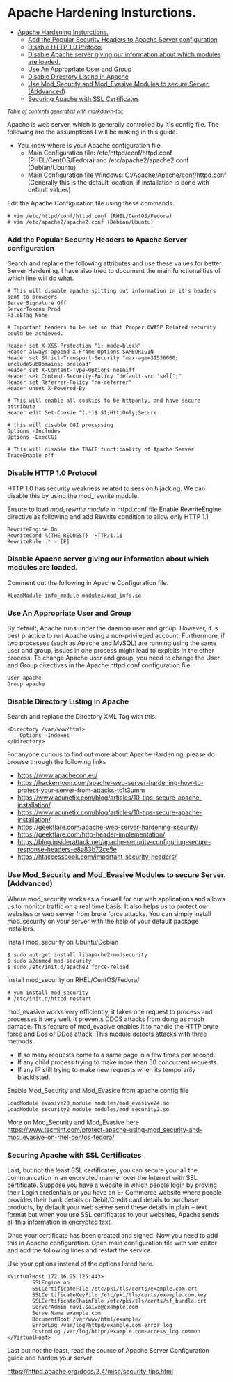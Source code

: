 # Apache Hardening Insturctions.

- [Apache Hardening Insturctions.](#apache-hardening-insturctions)
    + [Add the Popular Security Headers to Apache Server configuration](#add-the-popular-security-headers-to-apache-server-configuration)
    + [Disable HTTP 1.0 Protocol](#disable-http-10-protocol)
    + [Disable Apache server giving our information about which modules are loaded.](#disable-apache-server-giving-our-information-about-which-modules-are-loaded)
    + [Use An Appropriate User and Group](#use-an-appropriate-user-and-group)
    + [Disable Directory Listing in Apache](#disable-directory-listing-in-apache)
    + [Use Mod_Security and Mod_Evasive Modules to secure Server. (Addvanced)](#use-mod-security-and-mod-evasive-modules-to-secure-server--addvanced-)
    + [Securing Apache with SSL Certificates](#securing-apache-with-ssl-certificates)

<small><i><a href='http://ecotrust-canada.github.io/markdown-toc/'>Table of contents generated with markdown-toc</a></i></small>

Apache is web server, which is generally controlled by it's config file. The following are the assumptions I will be making in this guide. 
- You know where is your Apache configuration file. 
  - Main Configuration file: /etc/httpd/conf/httpd.conf (RHEL/CentOS/Fedora) and /etc/apache2/apache2.conf (Debian/Ubuntu).
  - Main Configuration file Windows:  C:/Apache/Apache/conf/httpd.conf  (Generally this is the default location, if installation is done with default values) 

Edit the Apache Configuration file using these commands. 

```
# vim /etc/httpd/conf/httpd.conf (RHEL/CentOS/Fedora)
# vim /etc/apache2/apache2.conf (Debian/Ubuntu)
```

### Add the Popular Security Headers to Apache Server configuration

Search and replace the following attributes and use these values for better Server Hardening. I have also tried to document the main functionalities of which line will do what. 


```
# This will disable apache spitting out information in it's headers sent to browsers
ServerSignature Off
ServerTokens Prod
FileETag None

# Important headers to be set so that Proper OWASP Related security could be achieved. 

Header set X-XSS-Protection "1; mode=block"
Header always append X-Frame-Options SAMEORIGIN
Header set Strict-Transport-Security "max-age=31536000; includeSubDomains; preload"
Header set X-Content-Type-Options nosniff
Header set Content-Security-Policy "default-src 'self';"
Header set Referrer-Policy "no-referrer"
Header unset X-Powered-By

# This will enable all cookies to be httponly, and have secure attribute
Header edit Set-Cookie ^(.*)$ $1;HttpOnly;Secure

# this will disable CGI processing
Options -Includes
Options -ExecCGI

# This will disable the TRACE functionality of Apache Server
TraceEnable off

```

### Disable HTTP 1.0 Protocol
HTTP 1.0 has security weakness related to session hijacking. We can disable this by using the mod_rewrite module.

Ensure to load *mod_rewrite module* in httpd.conf file
Enable RewriteEngine directive as following and add Rewrite condition to allow only HTTP 1.1

``` 
RewriteEngine On
RewriteCond %{THE_REQUEST} !HTTP/1.1$
RewriteRule .* - [F]
```

### Disable Apache server giving our information about which modules are loaded. 

Comment out the following in Apache Configuration file. 

```
#LoadModule info_module modules/mod_info.so
```

### Use An Appropriate User and Group
By default, Apache runs under the daemon user and group. However, it is best practice to run Apache using a non-privileged account. Furthermore, if two processes (such as Apache and MySQL) are running using the same user and group, issues in one process might lead to exploits in the other process. To change Apache user and group, you need to change the User and Group directives in the Apache httpd.conf configuration file.

```
User apache
Group apache
```

### Disable Directory Listing in Apache

Search and replace the Directory XML Tag with this. 

```
<Directory /var/www/html>
    Options -Indexes
</Directory>
```

For anyone curious to find out more about Apache Hardening, please do browse through the following links 

- https://www.apachecon.eu/
- https://hackernoon.com/apache-web-server-hardening-how-to-protect-your-server-from-attacks-tc1t3umm
- https://www.acunetix.com/blog/articles/10-tips-secure-apache-installation/
- https://www.acunetix.com/blog/articles/10-tips-secure-apache-installation/
- https://geekflare.com/apache-web-server-hardening-security/
- https://geekflare.com/http-header-implementation/
- https://blog.insiderattack.net/apache-security-configuring-secure-response-headers-e8a83b72ce5e
- https://htaccessbook.com/important-security-headers/


### Use Mod_Security and Mod_Evasive Modules to secure Server. (Addvanced)
 Where mod_security works as a firewall for our web applications and allows us to monitor traffic on a real time basis. It also helps us to protect our websites or web server from brute force attacks. You can simply install mod_security on your server with the help of your default package installers.

 Install mod_security on Ubuntu/Debian
```
$ sudo apt-get install libapache2-modsecurity
$ sudo a2enmod mod-security
$ sudo /etc/init.d/apache2 force-reload
```
Install mod_security on RHEL/CentOS/Fedora/
```
# yum install mod_security
# /etc/init.d/httpd restart
```

mod_evasive works very efficiently, it takes one request to process and processes it very well. It prevents DDOS attacks from doing as much damage. This feature of mod_evasive enables it to handle the HTTP brute force and Dos or DDos attack. This module detects attacks with three methods.

- If so many requests come to a same page in a few times per second.
- If any child process trying to make more than 50 concurrent requests.
- If any IP still trying to make new requests when its temporarily blacklisted.

Enable Mod_Security and Mod_Evasice from apache config file

```
LoadModule evasive20_module modules/mod_evasive24.so
LoadModule security2_module modules/mod_security2.so
```

More on Mod_Security and Mod_Evasive here
https://www.tecmint.com/protect-apache-using-mod_security-and-mod_evasive-on-rhel-centos-fedora/


### Securing Apache with SSL Certificates

Last, but not the least SSL certificates, you can secure your all the communication in an encrypted manner over the Internet with SSL certificate. Suppose you have a website in which people login by proving their Login credentials or you have an E- Commerce website where people provides their bank details or Debit/Credit card details to purchase products, by default your web server send these details in plain – text format but when you use SSL certificates to your websites, Apache sends all this information in encrypted text.

Once your certificate has been created and signed. Now you need to add this in Apache configuration. Open main configuration file with vim editor and add the following lines and restart the service.

Use your options instead of the options listed here. 

```
<VirtualHost 172.16.25.125:443>
        SSLEngine on
        SSLCertificateFile /etc/pki/tls/certs/example.com.crt
        SSLCertificateKeyFile /etc/pki/tls/certs/example.com.key
        SSLCertificateChainFile /etc/pki/tls/certs/sf_bundle.crt
        ServerAdmin ravi.saive@example.com
        ServerName example.com
        DocumentRoot /var/www/html/example/
        ErrorLog /var/log/httpd/example.com-error_log
        CustomLog /var/log/httpd/example.com-access_log common
</VirtualHost>
```


Last but not the least, read the source of Apache Server Configuration guide and harden your server. 

https://httpd.apache.org/docs/2.4/misc/security_tips.html
